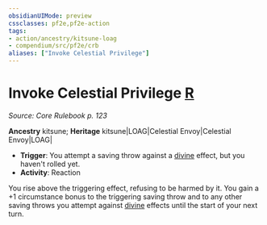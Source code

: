 ```yaml
---
obsidianUIMode: preview
cssclasses: pf2e,pf2e-action
tags:
- action/ancestry/kitsune-loag
- compendium/src/pf2e/crb
aliases: ["Invoke Celestial Privilege"]
---
```

# Invoke Celestial Privilege [R](rules/core-rulebook/chapter-9-playing-the-game.md#Actions "Reaction")
*Source: Core Rulebook p. 123*  

**Ancestry** kitsune; **Heritage** kitsune|LOAG|Celestial Envoy|Celestial Envoy|LOAG|
- **Trigger**: You attempt a saving throw against a [divine](rules/traits/divine.md "Divine Tradition Trait") effect, but you haven't rolled yet.
- **Activity**: Reaction

You rise above the triggering effect, refusing to be harmed by it. You gain a +1 circumstance bonus to the triggering saving throw and to any other saving throws you attempt against [divine](rules/traits/divine.md "Divine Tradition Trait") effects until the start of your next turn.
